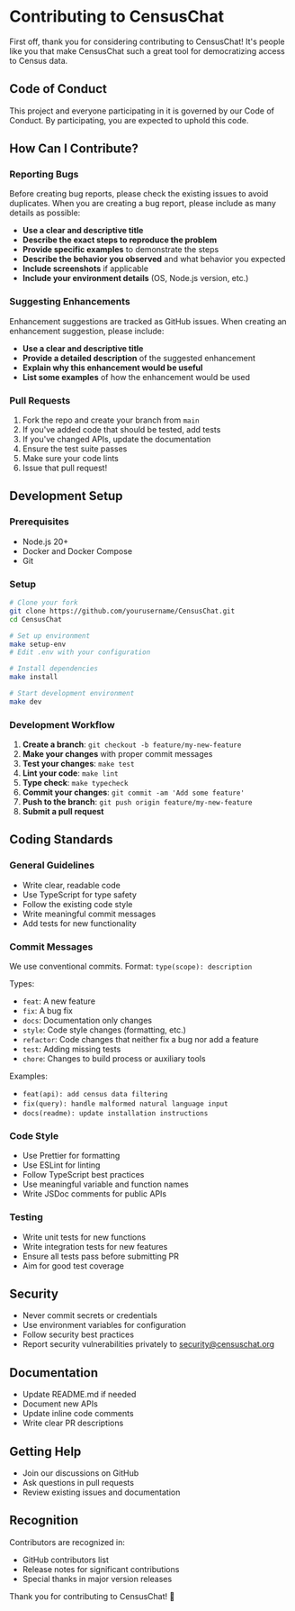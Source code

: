# Contributing to CensusChat

First off, thank you for considering contributing to CensusChat! It's people like you that make CensusChat such a great tool for democratizing access to Census data.

## Code of Conduct

This project and everyone participating in it is governed by our Code of Conduct. By participating, you are expected to uphold this code.

## How Can I Contribute?

### Reporting Bugs

Before creating bug reports, please check the existing issues to avoid duplicates. When you are creating a bug report, please include as many details as possible:

- **Use a clear and descriptive title**
- **Describe the exact steps to reproduce the problem**
- **Provide specific examples** to demonstrate the steps
- **Describe the behavior you observed** and what behavior you expected
- **Include screenshots** if applicable
- **Include your environment details** (OS, Node.js version, etc.)

### Suggesting Enhancements

Enhancement suggestions are tracked as GitHub issues. When creating an enhancement suggestion, please include:

- **Use a clear and descriptive title**
- **Provide a detailed description** of the suggested enhancement
- **Explain why this enhancement would be useful**
- **List some examples** of how the enhancement would be used

### Pull Requests

1. Fork the repo and create your branch from `main`
2. If you've added code that should be tested, add tests
3. If you've changed APIs, update the documentation
4. Ensure the test suite passes
5. Make sure your code lints
6. Issue that pull request!

## Development Setup

### Prerequisites

- Node.js 20+
- Docker and Docker Compose
- Git

### Setup

```bash
# Clone your fork
git clone https://github.com/yourusername/CensusChat.git
cd CensusChat

# Set up environment
make setup-env
# Edit .env with your configuration

# Install dependencies
make install

# Start development environment
make dev
```

### Development Workflow

1. **Create a branch**: `git checkout -b feature/my-new-feature`
2. **Make your changes** with proper commit messages
3. **Test your changes**: `make test`
4. **Lint your code**: `make lint`
5. **Type check**: `make typecheck`
6. **Commit your changes**: `git commit -am 'Add some feature'`
7. **Push to the branch**: `git push origin feature/my-new-feature`
8. **Submit a pull request**

## Coding Standards

### General Guidelines

- Write clear, readable code
- Use TypeScript for type safety
- Follow the existing code style
- Write meaningful commit messages
- Add tests for new functionality

### Commit Messages

We use conventional commits. Format: `type(scope): description`

Types:
- `feat`: A new feature
- `fix`: A bug fix
- `docs`: Documentation only changes
- `style`: Code style changes (formatting, etc.)
- `refactor`: Code changes that neither fix a bug nor add a feature
- `test`: Adding missing tests
- `chore`: Changes to build process or auxiliary tools

Examples:
- `feat(api): add census data filtering`
- `fix(query): handle malformed natural language input`
- `docs(readme): update installation instructions`

### Code Style

- Use Prettier for formatting
- Use ESLint for linting
- Follow TypeScript best practices
- Use meaningful variable and function names
- Write JSDoc comments for public APIs

### Testing

- Write unit tests for new functions
- Write integration tests for new features
- Ensure all tests pass before submitting PR
- Aim for good test coverage

## Security

- Never commit secrets or credentials
- Use environment variables for configuration
- Follow security best practices
- Report security vulnerabilities privately to security@censuschat.org

## Documentation

- Update README.md if needed
- Document new APIs
- Update inline code comments
- Write clear PR descriptions

## Getting Help

- Join our discussions on GitHub
- Ask questions in pull requests
- Review existing issues and documentation

## Recognition

Contributors are recognized in:
- GitHub contributors list
- Release notes for significant contributions
- Special thanks in major version releases

Thank you for contributing to CensusChat! 🎉